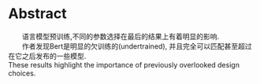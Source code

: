 # Abstract  
&emsp;&emsp;语言模型预训练,不同的参数选择在最后的结果上有着明显的影响.  
&emsp;&emsp;作者发现Bert是明显的欠训练的(undertrained), 并且完全可以匹配甚至超过在它之后发布的一些模型.  
These results highlight the importance of previously overlooked design choices.

